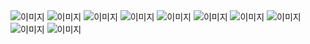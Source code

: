
<html >
<head>

<body>
	<tr>
		<td style="line-height:0px; background-color:#fff;" >
            <img src="https://i.postimg.cc/LXj2qJFk/Head-Motion.gif" alt="이미지" title='이미지'></td>
	</tr>
	<tr>
		<td style="line-height:0px; background-color:#fff;" >
            <img src="https://i.postimg.cc/NG9pHZF0/Info.jpg" alt="이미지" title='이미지'></td>
	</tr>
	<tr>
		<td style="line-height:0px; background-color:#fff;" >
            <img src="https://i.postimg.cc/m27jdMQf/Skill.jpg" alt="이미지" title='이미지'></td>
	</tr>
	<tr>
		<td style="line-height:0px; background-color:#fff;" >
            <img src="https://i.postimg.cc/rsrj2R34/Projects.jpg" alt="이미지" title='이미지'></td>
	</tr>
	<tr>
		<td style="line-height:0px; background-color:#fff;" >
            <img src="https://i.postimg.cc/W1jnx3nD/Sub00-1.jpg" alt="이미지" title='이미지'></td>
	</tr>
	<tr>
		<td style="line-height:0px; background-color:#fff;" >
            <img src="https://i.postimg.cc/dQbnmnZj/Sub00-2.jpg" alt="이미지" title='이미지'></td>
	</tr>
	<tr>
		<td style="line-height:0px; background-color:#fff;" >
            <img src="https://i.postimg.cc/cLmmWS9F/Sub00-3.jpg" alt="이미지" title='이미지'></td>
	</tr>
            <tr>
		<td style="line-height:0px; background-color:#fff;" >
            <img src="https://i.postimg.cc/CKx4LQ9S/Sub00-4.jpg" alt="이미지" title='이미지'></td>
	</tr>
            <tr>
		<td style="line-height:0px; background-color:#fff;" >
            <img src="https://i.postimg.cc/q7DxtGdn/Sub00-5.jpg" alt="이미지" title='이미지'></td>
	</tr>
            <tr>
		<td style="line-height:0px; background-color:#fff;" >
            <img src="https://i.postimg.cc/yNLvmH0D/Sub01.jpg" alt="이미지" title='이미지'></td>
	</tr>

</body>
</html>
